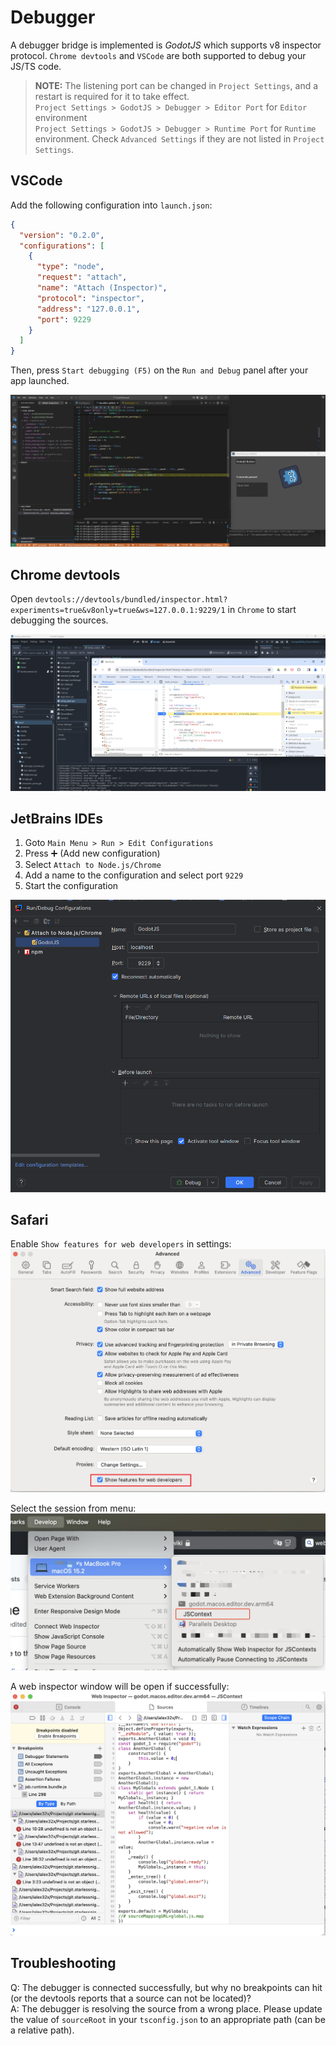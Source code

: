 # Debugger

A debugger bridge is implemented is _GodotJS_ which supports v8 inspector protocol. `Chrome devtools` and `VSCode` are both supported to debug your JS/TS code.

> **NOTE:** The listening port can be changed in `Project Settings`, and a restart is required for it to take effect.  
> `Project Settings > GodotJS > Debugger > Editor Port` for `Editor` environment  
> `Project Settings > GodotJS > Debugger > Runtime Port` for `Runtime` environment.
> Check `Advanced Settings` if they are not listed in `Project Settings`.

## VSCode

Add the following configuration into `launch.json`:

```json
{
  "version": "0.2.0",
  "configurations": [
    {
      "type": "node",
      "request": "attach",
      "name": "Attach (Inspector)",
      "protocol": "inspector",
      "address": "127.0.0.1",
      "port": 9229
    }
  ]
}
```

Then, press `Start debugging (F5)` on the `Run and Debug` panel after your app launched.

![vscode_debug](images/vscode_debugger.png)

## Chrome devtools

Open `devtools://devtools/bundled/inspector.html?experiments=true&v8only=true&ws=127.0.0.1:9229/1` in `Chrome` to start debugging the sources.

![browser debugging](images/browser-debugger.png)

## JetBrains IDEs

1. Goto `Main Menu > Run > Edit Configurations`
2. Press ➕ (Add new configuration)
3. Select `Attach to Node.js/Chrome`
4. Add a name to the configuration and select port `9229`
5. Start the configuration

![jetbrains ide debugger](images/jetbrains.png)

## Safari

Enable `Show features for web developers` in settings:
![safari_settings_enable_dev](images/safari_settings_enable_dev.png)

Select the session from menu:
![safari_inspector_select](images/safari_inspector_select.png)

A web inspector window will be open if successfully:
![safari_web_inspector](images/safari_web_inspector.png)

## Troubleshooting

Q: The debugger is connected successfully, but why no breakpoints can hit (or the devtools reports that a source can not be located)?  
A: The debugger is resolving the source from a wrong place. Please update the value of `sourceRoot` in your `tsconfig.json` to an appropriate path (can be a relative path).
